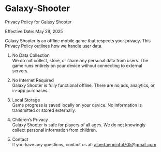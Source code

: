# Galaxy-Shooter
Privacy Policy for Galaxy Shooter

Effective Date: May 28, 2025

Galaxy Shooter is an offline mobile game that respects your privacy. This Privacy Policy outlines how we handle user data.

1. No Data Collection  
We do not collect, store, or share any personal data from users. The game runs entirely on your device without connecting to external servers.

2. No Internet Required  
Galaxy Shooter is fully functional offline. There are no ads, analytics, or in-app purchases.

3. Local Storage  
Game progress is saved locally on your device. No information is transmitted or stored externally.

4. Children’s Privacy  
Galaxy Shooter is safe for players of all ages. We do not knowingly collect personal information from children.

5. Contact  
If you have any questions, contact us at: albertaenninful705@gmail.com
